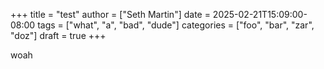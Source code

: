 +++
title = "test"
author = ["Seth Martin"]
date = 2025-02-21T15:09:00-08:00
tags = ["what", "a", "bad", "dude"]
categories = ["foo", "bar", "zar", "doz"]
draft = true
+++

woah
